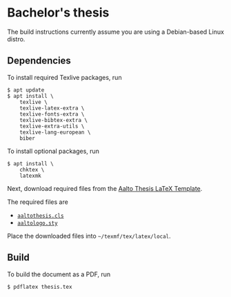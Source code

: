 Bachelor's thesis
=====

The build instructions currently assume you are using a Debian-based Linux
distro.

Dependencies
-----

To install required Texlive packages, run

```shell
$ apt update
$ apt install \
    texlive \
    texlive-latex-extra \
    texlive-fonts-extra \
    texlive-bibtex-extra \
    texlive-extra-utils \
    texlive-lang-european \
    biber
```

To install optional packages, run

```shell
$ apt install \
    chktex \
    latexmk
```

Next, download required files from the [Aalto Thesis LaTeX Template](https://wiki.aalto.fi/display/Aaltothesis/Aalto+Thesis+LaTeX+Template).

The required files are
- [`aaltothesis.cls`](https://wiki.aalto.fi/download/attachments/69900685/aaltothesis.cls?version=1&modificationDate=1537563039300&api=v2)
- [`aaltologo.sty`](https://version.aalto.fi/gitlab/latex/aaltologo/-/raw/master/aaltologo.sty?inline=false)

Place the downloaded files into `~/texmf/tex/latex/local`.

Build
-----

To build the document as a PDF, run

```shell
$ pdflatex thesis.tex
```
